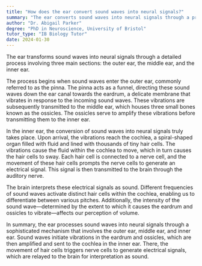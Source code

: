 ```yaml
---
title: "How does the ear convert sound waves into neural signals?"
summary: "The ear converts sound waves into neural signals through a process involving the outer, middle, and inner ear."
author: "Dr. Abigail Parker"
degree: "PhD in Neuroscience, University of Bristol"
tutor_type: "IB Biology Tutor"
date: 2024-01-30
---
```


The ear transforms sound waves into neural signals through a detailed process involving three main sections: the outer ear, the middle ear, and the inner ear.

The process begins when sound waves enter the outer ear, commonly referred to as the pinna. The pinna acts as a funnel, directing these sound waves down the ear canal towards the eardrum, a delicate membrane that vibrates in response to the incoming sound waves. These vibrations are subsequently transmitted to the middle ear, which houses three small bones known as the ossicles. The ossicles serve to amplify these vibrations before transmitting them to the inner ear.

In the inner ear, the conversion of sound waves into neural signals truly takes place. Upon arrival, the vibrations reach the cochlea, a spiral-shaped organ filled with fluid and lined with thousands of tiny hair cells. The vibrations cause the fluid within the cochlea to move, which in turn causes the hair cells to sway. Each hair cell is connected to a nerve cell, and the movement of these hair cells prompts the nerve cells to generate an electrical signal. This signal is then transmitted to the brain through the auditory nerve.

The brain interprets these electrical signals as sound. Different frequencies of sound waves activate distinct hair cells within the cochlea, enabling us to differentiate between various pitches. Additionally, the intensity of the sound wave—determined by the extent to which it causes the eardrum and ossicles to vibrate—affects our perception of volume.

In summary, the ear processes sound waves into neural signals through a sophisticated mechanism that involves the outer ear, middle ear, and inner ear. Sound waves initiate vibrations in the eardrum and ossicles, which are then amplified and sent to the cochlea in the inner ear. There, the movement of hair cells triggers nerve cells to generate electrical signals, which are relayed to the brain for interpretation as sound.
    